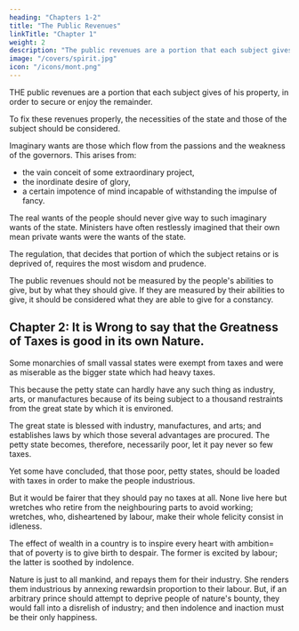 ```yaml
---
heading: "Chapters 1-2"
title: "The Public Revenues"
linkTitle: "Chapter 1"
weight: 2
description: "The public revenues are a portion that each subject gives of his property, in order to secure or enjoy the remainder"
image: "/covers/spirit.jpg"
icon: "/icons/mont.png"
---
```




THE public revenues are a portion that each subject gives of his property, in order to secure or enjoy the remainder.

To fix these revenues properly, the necessities of the state and those of the subject should be considered. 

Imaginary wants are those which flow from the passions and the weakness of the governors. This arises from:
- the vain conceit of some extraordinary project, 
- the inordinate desire of glory,
- a certain impotence of mind incapable of withstanding the impulse of fancy. 

The real wants of the people should never give way to such imaginary wants of the state. Ministers have often restlessly imagined that their own mean private wants were the wants of the state.

The regulation, that decides that portion of which the subject retains or is deprived of, requires the most wisdom and prudence.

The public revenues should not be measured by the people's abilities to give, but by what they should give. If they are measured by their abilities to give, it should be considered what they are able to give for a constancy.



## Chapter 2: It is Wrong to say that the Greatness of Taxes is good in its own Nature.

Some monarchies of small vassal states were exempt from taxes and were as miserable as the bigger state which had heavy taxes. 

This because the petty state can hardly have any such thing as industry, arts, or manufactures because of its being subject to a thousand restraints from the great state by which it is environed. 

The great state is blessed with industry, manufactures, and arts; and establishes laws by which those several advantages are procured. The petty state becomes, therefore, necessarily poor, let it pay never so few taxes.

Yet some have concluded, that those poor, petty states, should be loaded with taxes in order to make the people industrious. 

But it would be fairer that they should pay no taxes at all. None live here but wretches who retire from the neighbouring parts to avoid working; wretches, who, disheartened by labour, make their whole felicity consist in idleness.

The effect of wealth in a country is to inspire every heart with ambition= that of poverty is to give birth to despair. The former is excited by labour; the latter is soothed by indolence.

Nature is just to all mankind, and repays them for their industry. She renders them industrious by annexing rewardsin proportion to their labour. But, if an arbitrary prince should attempt to deprive people of nature's bounty, they would fall into a disrelish of industry; and then indolence and inaction must be their only happiness.
